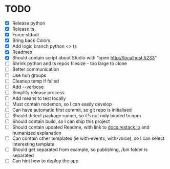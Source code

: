 # TODO

- [x] Release python
- [x] Release ts
- [x] Force stdout
- [x] Bring back Colors
- [x] Add logic branch python <> ts
- [x] Readmes
- [x] Should contain script about Studio with “open [http://localhost:5233](http://localhost:5233/)”
- [ ] Shrink python and ts repos filesize - too large to clone
- [ ] Better communication
- [ ] Use huh groups
- [ ] Cleanup temp if failed
- [ ] Add --verbose
- [ ] Simplify release process
- [ ] Add means to test locally
- [ ] Must contain nodemon, so I can easily develop
- [ ] Can have automatic first commit, so git repo is initialised
- [ ] Should detect package runner, so it’s not only binded to npm
- [ ] Should contain build, so I can ship this project
- [ ] Should contain updated Readme, with link to [docs.restack.io](http://docs.restack.io) and humanized explanation
- [ ] Can contain other templates (ie with-events, with-voice), so I can select interesting template
- [ ] Should get separated from example, so publishing, /bin folder is separated
- [ ] Can hint how to deploy the app
